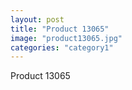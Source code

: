 ```yaml
---
layout: post
title: "Product 13065"
image: "product13065.jpg"
categories: "category1"
---
```

Product 13065
